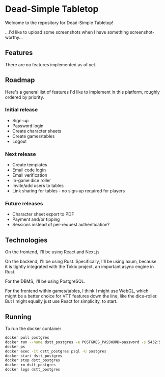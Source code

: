 # Dead-Simple Tabletop

Welcome to the repository for Dead-Simple Tabletop!

...I'd like to upload some screenshots when I have something screenshot-worthy...

## Features

There are no features implemented as of yet.

## Roadmap

Here's a general list of features I'd like to implement in this platform, roughly ordered by priority.

### Initial release
- Sign-up
- Password login
- Create character sheets
- Create games/tables
- Logout

### Next release
- Create templates
- Email code login
- Email verification
- In-game dice roller
- Invite/add users to tables
- Link sharing for tables - no sign-up required for players

### Future releases
- Character sheet export to PDF
- Payment and/or tipping
- Sessions instead of per-request authentication?

## Technologies

On the frontend, I'll be using React and Next.js

On the backend, I'll be using Rust. Specifically, I'll be using axum, because it is tightly integrated with the Tokio project, an important async engine in Rust.

For the DBMS, I'll be using PostgreSQL.

For the frontend within games/tables, I think I might use WebGL, which might be a better choice for VTT features down the line, like the dice-roller. But I might equally just use React for simplicity, to start.

## Running

To run the docker container

``` sh
docker pull postgres
docker run --name dstt_postgres -e POSTGRES_PASSWORD=password -p 5432:5432 -d postgres
docker ps
docker exec -it dstt_postgres psql -U postgres
docker start dstt_postgres
docker stop dstt_postgres
docker rm dstt_postgres
docker logs dstt_postgres
```
